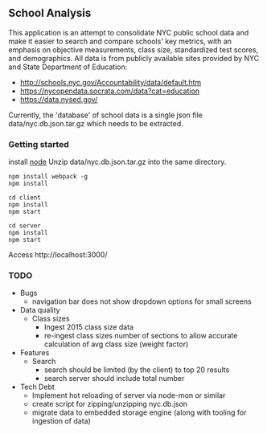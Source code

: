 ## School Analysis
This application is an attempt to consolidate NYC public school data and 
make it easier to search and compare schools' key metrics, with an emphasis
on objective measurements, class size, standardized test scores, and demographics. 
All data is from publicly available sites provided by NYC and State 
Department of Education:

* http://schools.nyc.gov/Accountability/data/default.htm
* https://nycopendata.socrata.com/data?cat=education
* https://data.nysed.gov/

Currently, the 'database' of school data is a single json file data/nyc.db.json.tar.gz which needs to be extracted. 

### Getting started
install [node](https://nodejs.org/en/download/)
Unzip data/nyc.db.json.tar.gz into the same directory.

```
npm install webpack -g
npm install

cd client
npm install
npm start

cd server 
npm install
npm start
```

Access http://localhost:3000/

### TODO
* Bugs
    * navigation bar does not show dropdown options for small screens    
* Data quality
    * Class sizes
        * Ingest 2015 class size data
        * re-ingest class sizes number of sections to allow accurate calculation of avg class size (weight factor)
* Features
    * Search
        * search should be limited (by the client) to top 20 results
        * search server should include total number
* Tech Debt
    * Implement hot reloading of server via node-mon or similar
    * create script for zipping/unzipping nyc.db.json
    * migrate data to embedded storage engine (along with tooling for ingestion of data)

